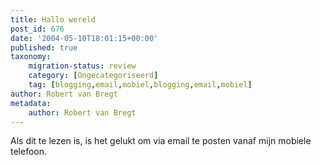 ```yaml
---
title: Hallo wereld
post_id: 676
date: '2004-05-10T18:01:15+00:00'
published: true
taxonomy:
    migration-status: review
    category: [Ongecategoriseerd]
    tag: [blogging,email,mobiel,blogging,email,mobiel]
author: Robert van Bregt
metadata:
    author: Robert van Bregt
---
```

Als dit te lezen is, is het gelukt om via email te posten vanaf mijn mobiele telefoon.